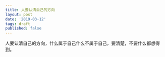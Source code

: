 ```yaml
---
title: 人要认清自己的方向
layout: post
date: '2019-03-12'
tags: draft
published: false
---
```


人要认清自己的方向，什么属于自己什么不属于自己，要清楚，不要什么都想得到。
